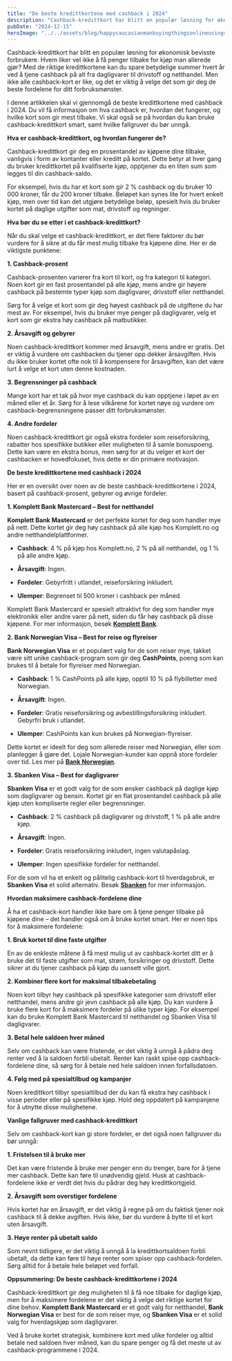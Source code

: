 ```yaml
---
title: "De beste kredittkortene med cashback i 2024"
description: "Cashback-kredittkort har blitt en populær løsning for økonomisk bevisste forbrukere. Hvem liker vel ikke å få penger tilbake for kjøp man allerede gjør? Med de riktige kredittkortene kan du spare betydelige summer hvert år ved å tjene cashback på alt fra dagligvarer til drivstoff og netthandel. Men ikke alle cashback-kort er like, og det er &#8230; Read more"
pubDate: "2024-12-15"
heroImage: "../../assets/blog/happycaucasianmanbuyingthingsonlineusingsmartphone.jpg"
---
```


Cashback-kredittkort har blitt en populær løsning for økonomisk bevisste forbrukere. Hvem liker vel ikke å få penger tilbake for kjøp man allerede gjør? Med de riktige kredittkortene kan du spare betydelige summer hvert år ved å tjene cashback på alt fra dagligvarer til drivstoff og netthandel. Men ikke alle cashback-kort er like, og det er viktig å velge det som gir deg de beste fordelene for ditt forbruksmønster.

I denne artikkelen skal vi gjennomgå de beste kredittkortene med cashback i 2024. Du vil få informasjon om hva cashback er, hvordan det fungerer, og hvilke kort som gir mest tilbake. Vi skal også se på hvordan du kan bruke cashback-kredittkort smart, samt hvilke fallgruver du bør unngå.

**Hva er cashback-kredittkort, og hvordan fungerer de?**

Cashback-kredittkort gir deg en prosentandel av kjøpene dine tilbake, vanligvis i form av kontanter eller kreditt på kortet. Dette betyr at hver gang du bruker kredittkortet på kvalifiserte kjøp, opptjener du en liten sum som legges til din cashback-saldo.

For eksempel, hvis du har et kort som gir 2 % cashback og du bruker 10 000 kroner, får du 200 kroner tilbake. Beløpet kan synes lite for hvert enkelt kjøp, men over tid kan det utgjøre betydelige beløp, spesielt hvis du bruker kortet på daglige utgifter som mat, drivstoff og regninger.

**Hva bør du se etter i et cashback-kredittkort?**

Når du skal velge et cashback-kredittkort, er det flere faktorer du bør vurdere for å sikre at du får mest mulig tilbake fra kjøpene dine. Her er de viktigste punktene:

**1. Cashback-prosent**

Cashback-prosenten varierer fra kort til kort, og fra kategori til kategori. Noen kort gir en fast prosentandel på alle kjøp, mens andre gir høyere cashback på bestemte typer kjøp som dagligvarer, drivstoff eller netthandel.

Sørg for å velge et kort som gir deg høyest cashback på de utgiftene du har mest av. For eksempel, hvis du bruker mye penger på dagligvarer, velg et kort som gir ekstra høy cashback på matbutikker.

**2. Årsavgift og gebyrer**

Noen cashback-kredittkort kommer med årsavgift, mens andre er gratis. Det er viktig å vurdere om cashbacken du tjener opp dekker årsavgiften. Hvis du ikke bruker kortet ofte nok til å kompensere for årsavgiften, kan det være lurt å velge et kort uten denne kostnaden.

**3. Begrensninger på cashback**

Mange kort har et tak på hvor mye cashback du kan opptjene i løpet av en måned eller et år. Sørg for å lese vilkårene for kortet nøye og vurdere om cashback-begrensningene passer ditt forbruksmønster.

**4. Andre fordeler**

Noen cashback-kredittkort gir også ekstra fordeler som reiseforsikring, rabatter hos spesifikke butikker eller muligheten til å samle bonuspoeng. Dette kan være en ekstra bonus, men sørg for at du velger et kort der cashbacken er hovedfokuset, hvis dette er din primære motivasjon.

**De beste kredittkortene med cashback i 2024**

Her er en oversikt over noen av de beste cashback-kredittkortene i 2024, basert på cashback-prosent, gebyrer og øvrige fordeler.

**1. Komplett Bank Mastercard – Best for netthandel**

**Komplett Bank Mastercard** er det perfekte kortet for deg som handler mye på nett. Dette kortet gir deg høy cashback på alle kjøp hos Komplett.no og andre netthandelplattformer.

- **Cashback**: 4 % på kjøp hos Komplett.no, 2 % på all netthandel, og 1 % på alle andre kjøp.

- **Årsavgift**: Ingen.

- **Fordeler**: Gebyrfritt i utlandet, reiseforsikring inkludert.

- **Ulemper**: Begrenset til 500 kroner i cashback per måned.

Komplett Bank Mastercard er spesielt attraktivt for deg som handler mye elektronikk eller andre varer på nett, siden du får høy cashback på disse kjøpene. For mer informasjon, besøk **[Komplett Bank](https://www.komplettbank.no)**.

**2. Bank Norwegian Visa – Best for reise og flyreiser**

**Bank Norwegian Visa** er et populært valg for de som reiser mye, takket være sitt unike cashback-program som gir deg **CashPoints**, poeng som kan brukes til å betale for flyreiser med Norwegian.

- **Cashback**: 1 % CashPoints på alle kjøp, opptil 10 % på flybilletter med Norwegian.

- **Årsavgift**: Ingen.

- **Fordeler**: Gratis reiseforsikring og avbestillingsforsikring inkludert. Gebyrfri bruk i utlandet.

- **Ulemper**: CashPoints kan kun brukes på Norwegian-flyreiser.

Dette kortet er ideelt for deg som allerede reiser med Norwegian, eller som planlegger å gjøre det. Lojale Norwegian-kunder kan oppnå store fordeler over tid. Les mer på **[Bank Norwegian](https://www.banknorwegian.no)**.

**3. Sbanken Visa – Best for dagligvarer**

**Sbanken Visa** er et godt valg for de som ønsker cashback på daglige kjøp som dagligvarer og bensin. Kortet gir en flat prosentandel cashback på alle kjøp uten kompliserte regler eller begrensninger.

- **Cashback**: 2 % cashback på dagligvarer og drivstoff, 1 % på alle andre kjøp.

- **Årsavgift**: Ingen.

- **Fordeler**: Gratis reiseforsikring inkludert, ingen valutapåslag.

- **Ulemper**: Ingen spesifikke fordeler for netthandel.

For de som vil ha et enkelt og pålitelig cashback-kort til hverdagsbruk, er **Sbanken Visa** et solid alternativ. Besøk **[Sbanken](https://www.sbanken.no)** for mer informasjon.

**Hvordan maksimere cashback-fordelene dine**

Å ha et cashback-kort handler ikke bare om å tjene penger tilbake på kjøpene dine – det handler også om å bruke kortet smart. Her er noen tips for å maksimere fordelene:

**1. Bruk kortet til dine faste utgifter**

En av de enkleste måtene å få mest mulig ut av cashback-kortet ditt er å bruke det til faste utgifter som mat, strøm, forsikringer og drivstoff. Dette sikrer at du tjener cashback på kjøp du uansett ville gjort.

**2. Kombiner flere kort for maksimal tilbakebetaling**

Noen kort tilbyr høy cashback på spesifikke kategorier som drivstoff eller netthandel, mens andre gir jevn cashback på alle kjøp. Du kan vurdere å bruke flere kort for å maksimere fordeler på ulike typer kjøp. For eksempel kan du bruke Komplett Bank Mastercard til netthandel og Sbanken Visa til dagligvarer.

**3. Betal hele saldoen hver måned**

Selv om cashback kan være fristende, er det viktig å unngå å pådra deg renter ved å la saldoen forbli ubetalt. Renter kan raskt spise opp cashback-fordelene dine, så sørg for å betale ned hele saldoen innen forfallsdatoen.

**4. Følg med på spesialtilbud og kampanjer**

Noen kredittkort tilbyr spesialtilbud der du kan få ekstra høy cashback i visse perioder eller på spesifikke kjøp. Hold deg oppdatert på kampanjene for å utnytte disse mulighetene.

**Vanlige fallgruver med cashback-kredittkort**

Selv om cashback-kort kan gi store fordeler, er det også noen fallgruver du bør unngå:

**1. Fristelsen til å bruke mer**

Det kan være fristende å bruke mer penger enn du trenger, bare for å tjene mer cashback. Dette kan føre til unødvendig gjeld. Husk at cashback-fordelene ikke er verdt det hvis du pådrar deg høy kredittkortgjeld.

**2. Årsavgift som overstiger fordelene**

Hvis kortet har en årsavgift, er det viktig å regne på om du faktisk tjener nok cashback til å dekke avgiften. Hvis ikke, bør du vurdere å bytte til et kort uten årsavgift.

**3. Høye renter på ubetalt saldo**

Som nevnt tidligere, er det viktig å unngå å la kredittkortsaldoen forbli ubetalt, da dette kan føre til høye renter som spiser opp cashback-fordelen. Sørg alltid for å betale hele beløpet ved forfall.

**Oppsummering: De beste cashback-kredittkortene i 2024**

Cashback-kredittkort gir deg muligheten til å få noe tilbake for daglige kjøp, men for å maksimere fordelene er det viktig å velge det riktige kortet for dine behov. **Komplett Bank Mastercard** er et godt valg for netthandel, **Bank Norwegian Visa** er best for de som reiser mye, og **Sbanken Visa** er et solid valg for hverdagskjøp som dagligvarer.

Ved å bruke kortet strategisk, kombinere kort med ulike fordeler og alltid betale ned saldoen hver måned, kan du spare penger og få det meste ut av cashback-programmene i 2024.